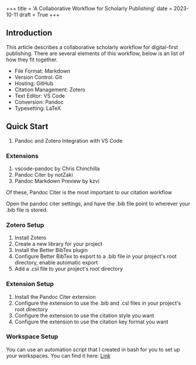 +++
title = 'A Collaborative Workflow for Scholarly Publishing'
date = 2023-10-11
draft = True
+++

## Introduction

This article describes a collaborative scholarly workflow for digital-first publishing. There are several elements of this workflow, below is an list of how they fit together.

- File Format: Markdown
- Version Control: Git
- Hosting: GitHub
- Citation Management: Zotero
- Text Editor: VS Code
- Conversion: Pandoc
- Typesetting: LaTeX

## Quick Start

1. Pandoc and Zotero Integration with VS Code

### Extensions

1. vscode-pandoc by Chris Chinchilla
2. Pandoc Citer by notZaki
3. Pandoc Markdown Preview by kzvi

Of these, Pandoc Citer is the most important to our citation workflow

Open the pandoc citer settings, and have the .bib file point to wherever your .bib file is stored.

### Zotero Setup

1. Install Zotero
2. Create a new library for your project
3. Install the Better BibTex plugin
4. Configure Better BibTex to export to a .bib file in your project's root directory, enable automatic export
5. Add a .csl file to your project's root directory

### Extension Setup

1. Install the Pandoc Citer extension
2. Configure the extension to use the .bib and .csl files in your project's root directory
3. Configure the extension to use the citation style you want
4. Configure the extension to use the citation key format you want

### Workspace Setup

You can use an automation script that I created in bash for you to set up your workspaces. You can find it here: [Link](https://github.com/aerithnetzer/auto-scholar)
